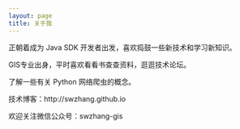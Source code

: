 ```yaml
---
layout: page
title: 关于我
---
```



正朝着成为 Java SDK 开发者出发，喜欢捣鼓一些新技术和学习新知识。
<p>
GIS专业出身，平时喜欢看看书查查资料，逛逛技术论坛。
<p>
了解一些有关 Python 网络爬虫的概念。
<p>
技术博客：http://swzhang.github.io
<p>
欢迎关注微信公众号：swzhang-gis
